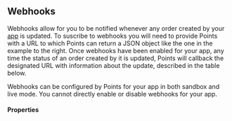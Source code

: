 ## Webhooks

Webhooks allow for you to be notified whenever any order created by your [app](#apps) is updated. To suscribe to webhooks you will need to provide Points with a URL to which Points can return a JSON object like the one in the example to the right. Once webhooks have been enabled for your app, any time the status of an order created by it is updated, Points will callback the designated URL with information about the update, described in the table below. 

Webhooks can be configured by Points for your app in both sandbox and live mode. You cannot directly enable or disable webhooks for your app.

#### Properties
